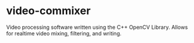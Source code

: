 # video-commixer
Video processing software written using the C++ OpenCV Library. Allows for realtime video mixing, filtering, and writing.
